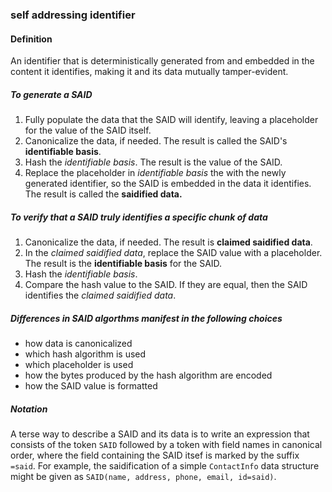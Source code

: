 ### self addressing identifier

<h4>Definition</h4><p>An identifier that is deterministically generated from and embedded in the content it identifies, making it and its data mutually tamper-evident.</p><h5>To generate a SAID</h5><ol><li>Fully populate the data that the SAID will identify, leaving a placeholder for the value of the SAID itself.</li><li>Canonicalize the data, if needed. The result is called the SAID&#39;s <strong>identifiable basis</strong>.</li><li>Hash the <em>identifiable basis</em>. The result is the value of the SAID.</li><li>Replace the placeholder in <em>identifiable basis</em> the with the newly generated identifier, so the SAID is embedded in the data it identifies. The result is called the <strong>saidified data.</strong></li></ol><h5>To verify that a SAID truly identifies a specific chunk of data</h5><ol><li>Canonicalize the data, if needed. The result is <strong>claimed saidified data</strong>.</li><li>In the <em>claimed saidified data</em>, replace the SAID value with a placeholder. The result is the <strong>identifiable basis</strong> for the SAID.</li><li>Hash the <em>identifiable basis</em>.</li><li>Compare the hash value to the SAID. If they are equal, then the SAID identifies the <em>claimed saidified data</em>.</li></ol><h5>Differences in SAID algorthms manifest in the following choices</h5><ul><li>how data is canonicalized</li><li>which hash algorithm is used</li><li>which placeholder is used</li><li>how the bytes produced by the hash algorithm are encoded</li><li>how the SAID value is formatted</li></ul><h5>Notation</h5><p>A terse way to describe a SAID and its data is to write an expression that consists of the token <code>SAID</code> followed by a token with field names in canonical order, where the field containing the SAID itsef is marked by the suffix <code>=said</code>. For example, the saidification of a simple <code>ContactInfo</code> data structure might be given as <code>SAID(name, address, phone, email, id=said)</code>.</p>